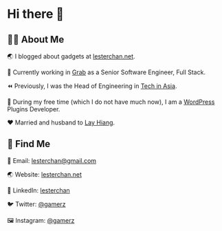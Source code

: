 # Hi there 👋

## 👨‍💻 About Me
🌏 I blogged about gadgets at [lesterchan.net](https://lesterchan.net).

🥞 Currently working in [Grab](https://grab.com) as a Senior Software Engineer, Full Stack.

⏪ Previously, I was the Head of Engineering in [Tech in Asia](https://www.techinasia.com).

🔌 During my free time (which I do not have much now), I am a [WordPress](https://wordpress.org)  Plugins Developer.

❤️ Married and husband to [Lay Hiang](https://github.com/layhiang).

## 🔎 Find Me
📧 Email: lesterchan@gmail.com

🌏 Website: [lesterchan.net](https://lesterchan.net)

💼 LinkedIn: [lesterchan](https://www.linkedin.com/in/lesterchan)

🐦 Twitter: [@gamerz](https://twitter.com/gamerz)

🖼 Instagram: [@gamerz](https://instagram/gamerz)
